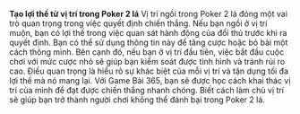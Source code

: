 **Tạo lợi thế từ vị trí trong Poker 2 lá**
Vị trí ngồi trong Poker 2 lá đóng một vai trò quan trọng trong việc quyết định chiến thắng. Nếu bạn ngồi ở vị trí muộn, bạn có lợi thế trong việc quan sát hành động của đối thủ trước khi ra quyết định. Bạn có thể sử dụng thông tin này để tăng cược hoặc bỏ bài một cách thông minh.
Bên cạnh đó, nếu bạn ở vị trí đầu tiên, việc bắt đầu cuộc chơi với mức cược nhỏ sẽ giúp bạn kiểm soát được tình hình và tránh rủi ro cao. Điều quan trọng là hiểu rõ sự khác biệt của mỗi vị trí và tận dụng tối đa lợi thế mà nó mang lại.
Với Game Bài 365, bạn sẽ được học cách khai thác vị trí của mình để đạt được chiến thắng nhanh chóng. Biết cách làm chủ vị trí sẽ giúp bạn trở thành người chơi không thể đánh bại trong Poker 2 lá.
